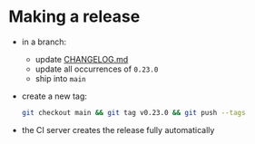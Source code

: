# Making a release

- in a branch:
  - update [CHANGELOG.md](../CHANGELOG.md)
  - update all occurrences of `0.23.0`
  - ship into `main`
- create a new tag:

  ```bash
  git checkout main && git tag v0.23.0 && git push --tags
  ```
- the CI server creates the release fully automatically
